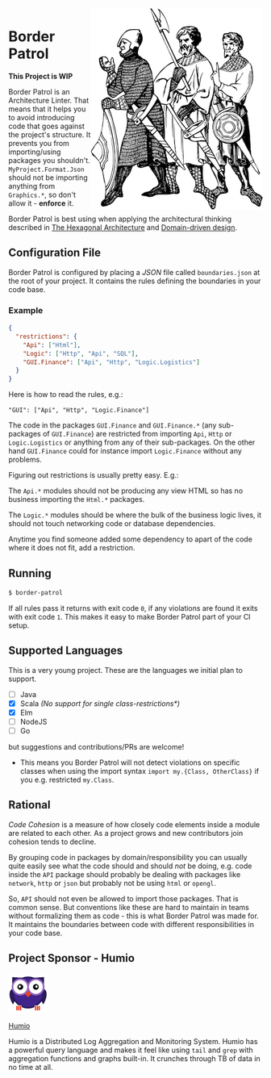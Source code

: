 <img align="right" src="images/logo.png" />

# Border Patrol

__This Project is WIP__

Border Patrol is an Architecture Linter. That means that it helps you to avoid
introducing code that goes against the project's structure. It prevents you from
importing/using packages you shouldn't. `MyProject.Format.Json` should not be
importing anything from `Graphics.*`, so don't allow it - __enforce__ it.

Border Patrol is best using when applying the architectural thinking described in
[The Hexagonal Architecture](http://alistair.cockburn.us/Hexagonal+architecture)
and [Domain-driven design](https://en.wikipedia.org/wiki/Domain-driven_design).

## Configuration File

Border Patrol is configured by placing a _JSON_ file called `boundaries.json` at
the root of your project. It contains the rules defining the boundaries in your
code base.

### Example

```json
{
  "restrictions": {
    "Api": ["Html"],
    "Logic": ["Http", "Api", "SQL"],
    "GUI.Finance": ["Api", "Http", "Logic.Logistics"]
  }
}
```

Here is how to read the rules, e.g.:

```
"GUI": ["Api", "Http", "Logic.Finance"]
```
The code in the packages `GUI.Finance` and `GUI.Finance.*` (any sub-packages of `GUI.Finance`) are restricted from
importing `Api`, `Http` or `Logic.Logistics` or anything from any of their sub-packages.
On the other hand `GUI.Finance` could for instance import `Logic.Finance` without any problems.  

Figuring out restrictions is usually pretty easy. E.g.:

The `Api.*` modules should not be producing any view HTML so has no business
importing the `Html.*` packages.

The `Logic.*` modules should be where the bulk of the business logic lives, it
should not touch networking code or database dependencies.

Anytime you find someone added some dependency to apart of the code where it does not
fit, add a restriction.

## Running

```bash
$ border-patrol
```

If all rules pass it returns with exit code `0`, if any violations are found it
exits with exit code `1`. This makes it easy to make Border Patrol part of your
CI setup.

## Supported Languages

This is a very young project. These are the languages we initial plan to support.

- [ ] Java
- [x] Scala _(No support for single class-restrictions*)_
- [x] Elm
- [ ] NodeJS
- [ ] Go

but suggestions and contributions/PRs are welcome!

* This means you Border Patrol will not detect violations on specific classes when
using the import syntax `import my.{Class, OtherClass}` if you e.g. restricted `my.Class`.

## Rational

_Code Cohesion_ is a measure of how closely code elements inside a
module are related to each other. As a project grows and new contributors join
cohesion tends to decline.

By grouping code in packages by domain/responsibility you can usually quite easily
see what the code should and should _not_ be doing, e.g. code inside the `API` package
should probably be dealing with packages like `network`, `http` or `json` but probably
not be using `html` or `opengl`.

So, `API` should not even be allowed to import those packages. That is common sense.
But conventions like these are hard to maintain in teams without formalizing them as code -
this is what Border Patrol was made for. It maintains the boundaries between code with
different responsibilities in your code base.

## Project Sponsor - Humio

![Humio](./images/humio.png)

[Humio](https://humio.com/)

Humio is a Distributed Log Aggregation and Monitoring System. Humio has a
powerful query language and makes it feel like using `tail` and `grep` with
aggregation functions and graphs built-in. It crunches through TB of data in no
time at all.
